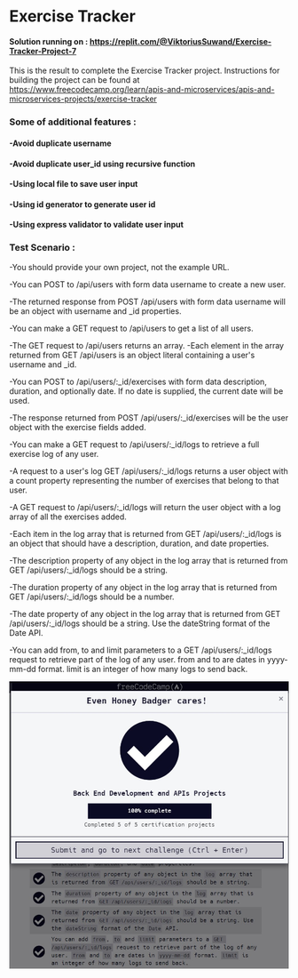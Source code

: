 # Exercise Tracker
#### Solution running on : https://replit.com/@ViktoriusSuwand/Exercise-Tracker-Project-7

This is the result to complete the Exercise Tracker project.
Instructions for building the project can be found at 
https://www.freecodecamp.org/learn/apis-and-microservices/apis-and-microservices-projects/exercise-tracker


###  Some of additional features :
#### -Avoid duplicate username
#### -Avoid duplicate user_id using recursive function
#### -Using local file to save user input
#### -Using id generator to generate user id
#### -Using express validator to validate user input

### Test Scenario :

-You should provide your own project, not the example URL.

-You can POST to /api/users with form data username to create a new user.

-The returned response from POST /api/users with form data username will be an object with username and _id properties.

-You can make a GET request to /api/users to get a list of all users.

-The GET request to /api/users returns an array.
-Each element in the array returned from GET /api/users is an object literal containing a user's username and _id.

-You can POST to /api/users/:_id/exercises with form data description, duration, and optionally date. If no date is supplied, the current date will be used.

-The response returned from POST /api/users/:_id/exercises will be the user object with the exercise fields added.

-You can make a GET request to /api/users/:_id/logs to retrieve a full exercise log of any user.

-A request to a user's log GET /api/users/:_id/logs returns a user object with a count property representing the number of exercises that belong to that user.

-A GET request to /api/users/:_id/logs will return the user object with a log array of all the exercises added.

-Each item in the log array that is returned from GET /api/users/:_id/logs is an object that should have a description, duration, and date properties.

-The description property of any object in the log array that is returned from GET /api/users/:_id/logs should be a string.

-The duration property of any object in the log array that is returned from GET /api/users/:_id/logs should be a number.

-The date property of any object in the log array that is returned from GET /api/users/:_id/logs should be a string. Use the dateString format of the Date API.

-You can add from, to and limit parameters to a GET /api/users/:_id/logs request to retrieve part of the log of any user. from and to are dates in yyyy-mm-dd format. limit is an integer of how many logs to send back.

![complete](complete.jpg)